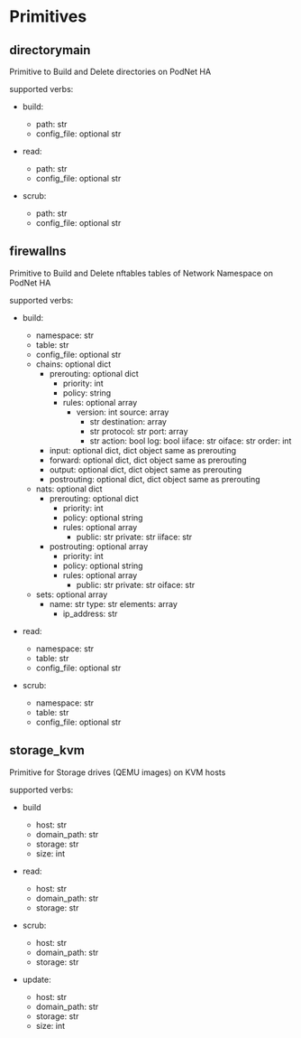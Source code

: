 # Primitives

## directorymain
Primitive to Build and Delete directories on PodNet HA

supported verbs:

- build:
    - path: str
    - config_file: optional str

- read:
    - path: str
    - config_file: optional str
    
- scrub:
    - path: str
    - config_file: optional str
    
## firewallns
Primitive to Build and Delete nftables tables of Network Namespace on PodNet HA

supported verbs:

- build:
    - namespace: str
    - table: str
    - config_file: optional str
    - chains: optional dict
      - prerouting: optional dict
        - priority: int
        - policy: string
        - rules: optional array
          - version: int
            source: array
              - str
            destination: array
              - str
            protocol: str
            port: array
              - str
            action: bool
            log: bool
            iiface: str
            oiface: str
            order: int
      - input: optional dict, dict object same as prerouting
      - forward: optional dict, dict object same as prerouting
      - output: optional dict, dict object same as prerouting
      - postrouting: optional dict, dict object same as prerouting
    - nats: optional dict
        - prerouting: optional dict
          - priority: int
          - policy: optional string
          - rules: optional array        
            - public: str
              private: str
              iiface: str
        - postrouting: optional array
          - priority: int
          - policy: optional string
          - rules: optional array 
            - public: str
              private: str
              oiface: str
    - sets: optional array
        - name: str
          type: str
          elements: array
            - ip_address: str
                        
- read:
    - namespace: str
    - table: str
    - config_file: optional str

- scrub:
    - namespace: str
    - table: str
    - config_file: optional str

## storage_kvm
Primitive for Storage drives (QEMU images) on KVM hosts

supported verbs:

- build
    - host: str
    - domain_path: str
    - storage: str
    - size: int

- read:
    - host: str
    - domain_path: str
    - storage: str
    
- scrub:
    - host: str
    - domain_path: str
    - storage: str

- update:
    - host: str
    - domain_path: str
    - storage: str
    - size: int

